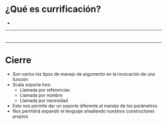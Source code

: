 # ¿Qué es currificación?

*

---

# 

---

# Cierre

* Son varios los tipos de manejo de argumento en la invocación de una función
* Scala soporta tres:
  * Llamada por referencias
  * Llamada por nombre
  * Llamada por necesidad
* Esto nos permite dar un soporte diferente al manejo de los parámetros
* Nos permitirá expandir el lenguaje añadiendo nuestros constructores propios
